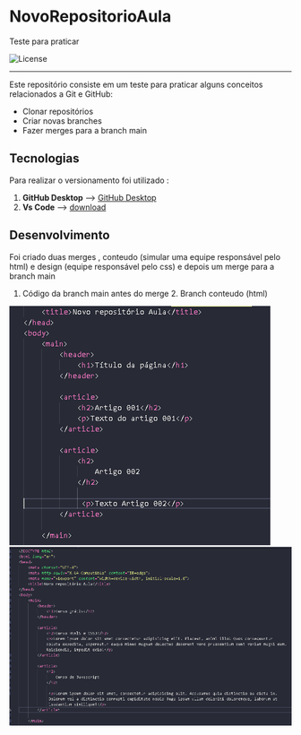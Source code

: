 # NovoRepositorioAula
Teste para praticar

![License](https://img.shields.io/github/license/allan-gh/NovoRepositorioAula)

---

Este repositório consiste em um teste para praticar alguns conceitos relacionados a Git e GitHub:

- Clonar repositórios
- Criar novas branches 
- Fazer merges para a branch main

## Tecnologias 

Para realizar o versionamento foi utilizado :
1.  **GitHub Desktop**  --> [GitHub Desktop](https://desktop.github.com/)
2.  **Vs Code** --> [download](https://code.visualstudio.com/Download)

## Desenvolvimento
Foi criado duas merges , conteudo (simular uma equipe responsável pelo html) e design (equipe responsável pelo css) e depois um merge para a branch main

1. Código da branch main antes do merge                     2. Branch conteudo (html)

![Main](./prints/main.png)                                   ![CONTEUDO](./prints/conteudo.png)                              

